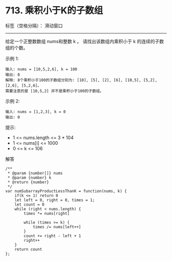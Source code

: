 ﻿# 713. 乘积小于K的子数组

标签（空格分隔）： 滑动窗口

---

给定一个正整数数组 nums和整数 k 。
请找出该数组内乘积小于 k 的连续的子数组的个数。

示例 1:

    输入: nums = [10,5,2,6], k = 100
    输出: 8
    解释: 8个乘积小于100的子数组分别为: [10], [5], [2], [6], [10,5], [5,2], [2,6], [5,2,6]。
    需要注意的是 [10,5,2] 并不是乘积小于100的子数组。

示例 2:

    输入: nums = [1,2,3], k = 0
    输出: 0

提示: 

 - 1 <= nums.length <= 3 * 104
 - 1 <= nums[i] <= 1000
 - 0 <= k <= 106

解答

    /**
     * @param {number[]} nums
     * @param {number} k
     * @return {number}
     */
    var numSubarrayProductLessThanK = function(nums, k) {
        if(k <= 1) return 0
        let left = 0, right = 0, times = 1;
        let count = 0
        while (right < nums.length) {
            times *= nums[right]
    
            while (times >= k) {
                times /= nums[left++]
            }
            count += right - left + 1
            right++
        }
        return count
    };